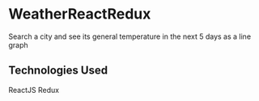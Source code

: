 # WeatherReactRedux

Search a city and see its general temperature
in the next 5 days as a line graph

## Technologies Used

ReactJS
Redux
